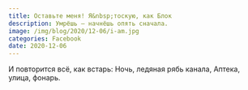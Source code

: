 ```yaml
---
title: Оставьте меня! Я&nbsp;тоскую, как Блок
description: Умрёшь – начнёшь опять сначала.
image: /img/blog/2020/12-06/i-am.jpg
categories: Facebook
date: 2020-12-06
---
```


И повторится всё, как встарь:
Ночь, ледяная рябь канала,
Аптека, улица, фонарь.
